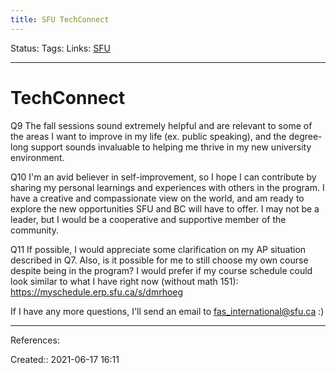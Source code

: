 ```yaml
---
title: SFU TechConnect
---
```

Status:
Tags: 
Links: [SFU](out/sfu.md)
___
# TechConnect
Q9
The fall sessions sound extremely helpful and are relevant to some of the areas I want to improve in my life (ex. public speaking), and the degree-long support sounds invaluable to helping me thrive in my new university environment.

Q10
I'm an avid believer in self-improvement, so I hope I can contribute by sharing my personal learnings and experiences with others in the program. I have a creative and compassionate view on the world, and am ready to explore the new opportunities SFU and BC will have to offer. I may not be a leader, but I would be a cooperative and supportive member of the community.

Q11
If possible, I would appreciate some clarification on my AP situation described in Q7. Also, is it possible for me to still choose my own course despite being in the program? I would prefer if my course schedule could look similar to what I have right now (without math 151): https://myschedule.erp.sfu.ca/s/dmrhoeg

If I have any more questions, I'll send an email to fas_international@sfu.ca :)
___
References:

Created:: 2021-06-17 16:11